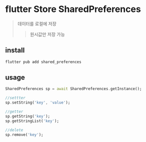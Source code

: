 # flutter Store SharedPreferences

> 데이터를 로컬에 저장
>
> > 원시값만 저장 가능

## install

```sh
flutter pub add shared_preferences
```

## usage

```dart
SharedPreferences sp = await SharedPreferences.getInstance();

//settter
sp.setString('key', 'value');

//getter
sp.getString('key');
sp.getStringList('key');

//delete
sp.remove('key');
```
